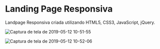 # Landing Page Responsiva

Landpage Responsiva criada utilizando HTML5, CSS3, JavaScript, jQuery.

![Captura de tela de 2019-05-12 10-51-55](https://user-images.githubusercontent.com/27355729/57583181-61749680-74a4-11e9-850c-1d97baee9241.png)

![Captura de tela de 2019-05-12 10-52-06](https://user-images.githubusercontent.com/27355729/57583190-74876680-74a4-11e9-8eba-274fda9d77dd.png)
